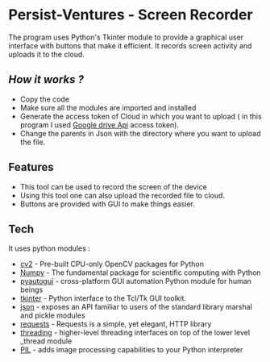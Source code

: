 # Persist-Ventures - Screen Recorder
The program uses Python's Tkinter module to provide a graphical user interface with buttons that make it efficient. It records screen activity and uploads it to the cloud.

## _How it works ?_

- Copy the code
- Make sure all the modules are imported and installed
- Generate the access token of Cloud in which you want to upload ( in this program I used [Google drive Api] access token).
- Change the parents in Json with the directory where you want to upload the file.

## Features

- This tool can be used to record the screen of the device
- Using this tool one can also upload the recorded file to cloud.
- Buttons are provided with GUI to make things easier.






## Tech

It uses python modules :

- [cv2] - Pre-built CPU-only OpenCV packages for Python
- [Numpy] - The fundamental package for scientific computing with Python
- [pyautogui] - cross-platform GUI automation Python module for human beings
- [tkinter] - Python interface to the Tcl/Tk GUI toolkit.
- [json] - exposes an API familiar to users of the standard library marshal and pickle modules
- [requests] - Requests is a simple, yet elegant, HTTP library
- [threading] - higher-level threading interfaces on top of the lower level _thread module
- [PIL] - adds image processing capabilities to your Python interpreter







[//]: # (These are reference links used in the body of this note and get stripped out when the markdown processor does its job. There is no need to format nicely because it shouldn't be seen. Thanks SO - http://stackoverflow.com/questions/4823468/store-comments-in-markdown-syntax)
    
   [PIL]: <https://pillow.readthedocs.io/en/stable/>
   [requests]: <https://pypi.org/project/requests/>
   [Numpy]: <https://numpy.org/>
   [cv2]: <https://pypi.org/project/opencv-python/>
   [json]: <https://docs.python.org/3/library/json.html>
   [tkinter]: <https://docs.python.org/3/library/tkinter.html>
   [pyautogui]: <https://pypi.org/project/PyAutoGUI/>
   [threading]: <https://docs.python.org/3/library/threading.html>
   [Google drive Api]: <https://cloud.google.com/appengine/docs/admin-api/trying-the-api>
